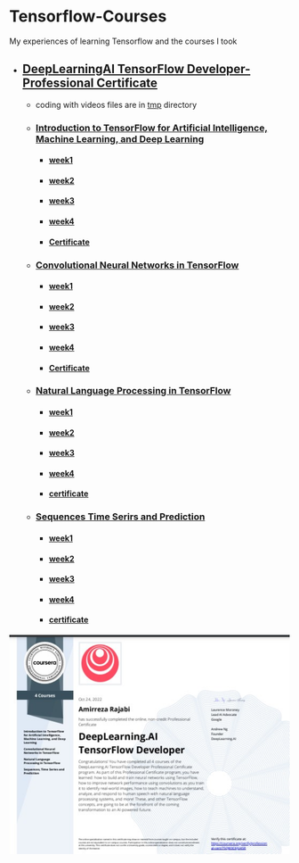 
# Tensorflow-Courses

My experiences of learning Tensorflow and the courses I took

*   ##  [DeepLearningAI TensorFlow Developer-Professional Certificate](./)
    * coding with videos files are in [tmp](./tmp/) directory
    *   ### [Introduction to TensorFlow for Artificial Intelligence, Machine Learning, and Deep Learning](./C1-Introduction-to-TensorFlow-for-Artificial-Intelligence-Machine-Learning-and-Deep-Learning)
        *   ####    [week1](./C1-Introduction-to-TensorFlow-for-Artificial-Intelligence-Machine-Learning-and-Deep-Learning/week1/)
        *   ####    [week2](./C1-Introduction-to-TensorFlow-for-Artificial-Intelligence-Machine-Learning-and-Deep-Learning/week2/)
        *   ####    [week3](./C1-Introduction-to-TensorFlow-for-Artificial-Intelligence-Machine-Learning-and-Deep-Learning/week3/)
        *   ####    [week4](./C1-Introduction-to-TensorFlow-for-Artificial-Intelligence-Machine-Learning-and-Deep-Learning/week4/)
        *   ####    [Certificate](./C1-Introduction-to-TensorFlow-for-Artificial-Intelligence-Machine-Learning-and-Deep-Learning/Certificate.pdf)
    *   ### [Convolutional Neural Networks in TensorFlow](./C2-Convolutional-Neural-Networks-in-TensorFlow/)
        *   ####    [week1](./C2-Convolutional-Neural-Networks-in-TensorFlow/week1/)
        *   ####    [week2](./C2-Convolutional-Neural-Networks-in-TensorFlow/week2/)
        *   ####    [week3](./C2-Convolutional-Neural-Networks-in-TensorFlow/week3/)
        *   ####    [week4](./C2-Convolutional-Neural-Networks-in-TensorFlow/week4/)
        *   ####    [Certificate](./C2-Convolutional-Neural-Networks-in-TensorFlow/Certificate.pdf)
    *   ### [Natural Language Processing in TensorFlow](./C3-Natural-Language-Processing-in-TensorFlow/)
        *   ####    [week1](./C3-Natural-Language-Processing-in-TensorFlow/week1/)
        *   ####    [week2](./C3-Natural-Language-Processing-in-TensorFlow/week2/)
        *   ####    [week3](./C3-Natural-Language-Processing-in-TensorFlow/week3/)
        *   ####    [week4](./C3-Natural-Language-Processing-in-TensorFlow//week4/)
        *   ####    [certificate](./C3-Natural-Language-Processing-in-TensorFlow/Certificate.pdf)
    *   ### [Sequences Time Serirs and Prediction](./C4-Sequences-Time-Serirs-and-Prediction/)
        *   ####    [week1](./C4-Sequences-Time-Serirs-and-Prediction/week1/)
        *   ####    [week2](./C4-Sequences-Time-Serirs-and-Prediction/week2/)
        *   ####    [week3](./C4-Sequences-Time-Serirs-and-Prediction/week3/)
        *   ####    [week4](./C4-Sequences-Time-Serirs-and-Prediction/week4/)
        *   ####    [certificate](./C4-Sequences-Time-Serirs-and-Prediction/Certificate.pdf)

![](./Certificate.jpg)
